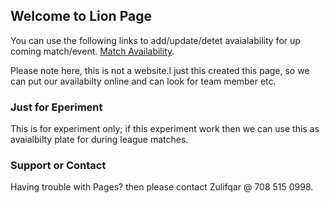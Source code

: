 ## Welcome to Lion Page

You can use the following links to add/update/detet avaialability for up coming match/event.
[Match Availability](https://github.com/rrcc-lion/2017/edit/master/index.md).

Please note here, this is not a website.I just this created this page, so we can put our availabilty online and can look for team member etc.

###  Just for Eperiment
This is for experiment only; if this experiment work then we can use this as avaialbilty plate for during league matches.

### Support or Contact

Having trouble with Pages? then please contact Zulifqar @ 708 515 0998.

